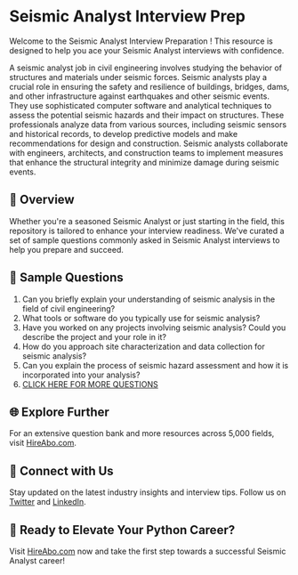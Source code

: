 # Seismic Analyst Interview Prep

Welcome to the Seismic Analyst Interview Preparation ! This resource is designed to help you ace your Seismic Analyst interviews with confidence.

A seismic analyst job in civil engineering involves studying the behavior of structures and materials under seismic forces. Seismic analysts play a crucial role in ensuring the safety and resilience of buildings, bridges, dams, and other infrastructure against earthquakes and other seismic events. They use sophisticated computer software and analytical techniques to assess the potential seismic hazards and their impact on structures. These professionals analyze data from various sources, including seismic sensors and historical records, to develop predictive models and make recommendations for design and construction. Seismic analysts collaborate with engineers, architects, and construction teams to implement measures that enhance the structural integrity and minimize damage during seismic events.

## 🚀 Overview

Whether you're a seasoned Seismic Analyst or just starting in the field, this repository is tailored to enhance your interview readiness. We've curated a set of sample questions commonly asked in Seismic Analyst interviews to help you prepare and succeed.

## 📝 Sample Questions

1. Can you briefly explain your understanding of seismic analysis in the field of civil engineering?
2. What tools or software do you typically use for seismic analysis?
3. Have you worked on any projects involving seismic analysis? Could you describe the project and your role in it?
4. How do you approach site characterization and data collection for seismic analysis?
5. Can you explain the process of seismic hazard assessment and how it is incorporated into your analysis?
6. [CLICK HERE FOR MORE QUESTIONS](https://hireabo.com/job/3_0_44/Seismic%20Analyst)

## 🌐 Explore Further

For an extensive question bank and more resources across 5,000 fields, visit [HireAbo.com](https://www.hireabo.com).

## 📱 Connect with Us

Stay updated on the latest industry insights and interview tips. Follow us on [Twitter](https://twitter.com/hireabo) and [LinkedIn](https://www.linkedin.com/in/hire-abo-3609972a8/).

## 🚀 Ready to Elevate Your Python Career?

Visit [HireAbo.com](https://www.hireabo.com) now and take the first step towards a successful Seismic Analyst career!